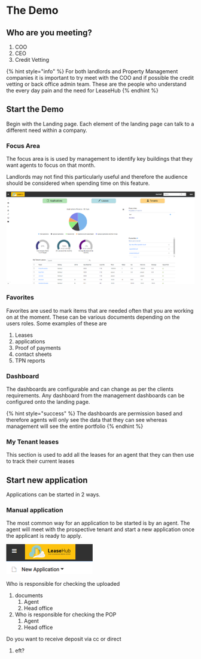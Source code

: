 # The Demo

## Who are you meeting?



1. COO
2. CEO
3. Credit Vetting

{% hint style="info" %}
For both landlords and Property Management companies it is important to try meet with the COO and if possible the credit vetting or back office admin team. These are the people who understand the every day pain and the need for LeaseHub
{% endhint %}

## Start the Demo

Begin with the Landing page. Each element of the landing page can talk to a different need within a company.&#x20;

### Focus Area

The focus area is is used by management to identify key buildings that they want agents to focus on that month.

Landlords may not find this particularly useful and therefore the audience should be considered when spending time on this feature.&#x20;

![Landing Page](<.gitbook/assets/image (1) (1).png>)

### Favorites

Favorites are used to mark items that are needed often that you are working on at the moment. These can be various documents depending on the users roles. Some examples of these are&#x20;

1. Leases
2. applications&#x20;
3. Proof of payments
4. contact sheets
5. TPN reports&#x20;

### Dashboard

The dashboards are configurable and can change as per the clients requirements. Any dashboard from the management dashboards  can be configured onto the landing page.&#x20;

{% hint style="success" %}
The dashboards are permission based and therefore  agents will only see the data that they can see whereas management will see the entire portfolio&#x20;
{% endhint %}

### My Tenant leases

This section is used to add all the leases for an agent that they can then use to track their current leases



## Start new application&#x20;

Applications can be started in 2 ways.

### Manual application

The most common way for an application to be started is by an agent. The agent will meet with the prospective tenant and start a new application once the applicant is ready to apply.

![](<.gitbook/assets/image (1).png>)



Who is responsible for checking the uploaded

1. documents
   1. Agent
   2. Head office
2. Who is responsible for checking the POP
   1. Agent
   2. Head office

Do you want to receive deposit via cc or direct

1. eft?
